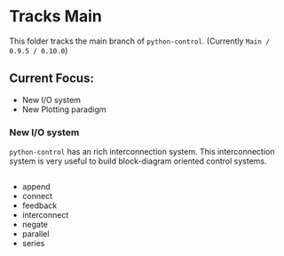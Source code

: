 # Tracks Main

This folder tracks the main branch of `python-control`. (Currently `Main / 0.9.5 / 0.10.0`)

## Current Focus: 
- New I/O system
- New Plotting paradigm

### New I/O system

`python-control` has an rich interconnection system. This interconnection system is very useful to build block-diagram oriented control systems.

## 
- append
- connect
- feedback
- interconnect
- negate
- parallel
- series

